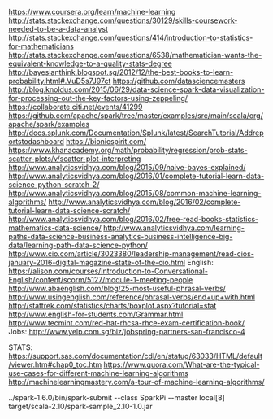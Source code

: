 https://www.coursera.org/learn/machine-learning
http://stats.stackexchange.com/questions/30129/skills-coursework-needed-to-be-a-data-analyst
http://stats.stackexchange.com/questions/414/introduction-to-statistics-for-mathematicians
http://stats.stackexchange.com/questions/6538/mathematician-wants-the-equivalent-knowledge-to-a-quality-stats-degree
http://bayesianthink.blogspot.sg/2012/12/the-best-books-to-learn-probability.html#.VuD5s7J97ct
https://github.com/datasciencemasters
http://blog.knoldus.com/2015/06/29/data-science-spark-data-visualization-for-processing-out-the-key-factors-using-zeppeling/
https://collaborate.citi.net/events/41299
https://github.com/apache/spark/tree/master/examples/src/main/scala/org/apache/spark/examples
http://docs.splunk.com/Documentation/Splunk/latest/SearchTutorial/Addreportstodashboard
https://bionicspirit.com/
https://www.khanacademy.org/math/probability/regression/prob-stats-scatter-plots/v/scatter-plot-interpreting
http://www.analyticsvidhya.com/blog/2015/09/naive-bayes-explained/
http://www.analyticsvidhya.com/blog/2016/01/complete-tutorial-learn-data-science-python-scratch-2/
http://www.analyticsvidhya.com/blog/2015/08/common-machine-learning-algorithms/
http://www.analyticsvidhya.com/blog/2016/02/complete-tutorial-learn-data-science-scratch/
http://www.analyticsvidhya.com/blog/2016/02/free-read-books-statistics-mathematics-data-science/
http://www.analyticsvidhya.com/learning-paths-data-science-business-analytics-business-intelligence-big-data/learning-path-data-science-python/
http://www.cio.com/article/3023380/leadership-management/read-cios-january-2016-digital-magazine-state-of-the-cio.html
English:  https://alison.com/courses/Introduction-to-Conversational-English/content/scorm/5127/module-1-meeting-people
          http://www.abaenglish.com/blog/25-most-useful-phrasal-verbs/
          http://www.usingenglish.com/reference/phrasal-verbs/end+up+with.html
          http://stattrek.com/statistics/charts/boxplot.aspx?tutorial=stat
          http://www.english-for-students.com/Grammar.html
          http://www.tecmint.com/red-hat-rhcsa-rhce-exam-certification-book/
Jobs:  http://www.yelp.com.sg/biz/jobspring-partners-san-francisco-4

STATS: https://support.sas.com/documentation/cdl/en/statug/63033/HTML/default/viewer.htm#chap0_toc.htm
          https://www.quora.com/What-are-the-typical-use-cases-for-different-machine-learning-algorithms
          http://machinelearningmastery.com/a-tour-of-machine-learning-algorithms/
          
          

../spark-1.6.0/bin/spark-submit --class SparkPi --master local[8] target/scala-2.10/spark-sample_2.10-1.0.jar
